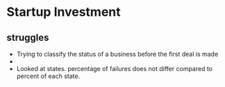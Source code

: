 # Startup Investment
## struggles
* Trying to classify the status of a business before the first deal is made
* 
* Looked at states. percentage of failures does not differ compared to percent of each state. 
